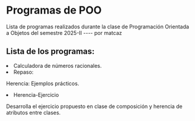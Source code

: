 <h1>Programas de POO</h1>
<p>Lista de programas realizados durante la clase de Programación Orientada a Objetos del semestre 2025-II ---- por matcaz</p>
<h2>Lista de los programas:</h2>
<li>Calculadora de números racionales.</li>
<li>Repaso: </li>
<p>Herencia: Ejemplos prácticos.</p>
<li>Herencia-Ejercicio</li>
<p>Desarrolla el ejercicio propuesto en clase de composición y herencia de atributos entre clases.</p>

